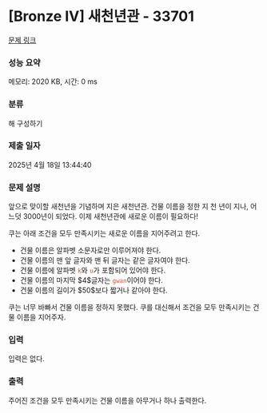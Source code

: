 # [Bronze IV] 새천년관 - 33701 

[문제 링크](https://www.acmicpc.net/problem/33701) 

### 성능 요약

메모리: 2020 KB, 시간: 0 ms

### 분류

해 구성하기

### 제출 일자

2025년 4월 18일 13:44:40

### 문제 설명

<p>앞으로 맞이할 새천년을 기념하며 지은 새천년관. 건물 이름을 정한 지 천 년이 지나, 어느덧 3000년이 되었다. 이제 새천년관에 새로운 이름이 필요하다!</p>

<p>쿠는 아래 조건을 모두 만족시키는 새로운 이름을 지어주려고 한다.</p>

<ul>
	<li>건물 이름은 알파벳 소문자로만 이루어져야 한다.</li>
	<li>건물 이름의 맨 앞 글자와 맨 뒤 글자는 같은 글자여야 한다.</li>
	<li>건물 이름에 알파벳 <span style="color:#e74c3c;"><code>k</code></span>와 <span style="color:#e74c3c;"><code>u</code></span>가 포함되어 있어야 한다.</li>
	<li>건물 이름의 마지막 $4$글자는 <span style="color:#e74c3c;"><code>gwan</code></span>이어야 한다.</li>
	<li>건물 이름의 길이가 $50$보다 짧거나 같아야 한다.</li>
</ul>

<p>쿠는 너무 바빠서 건물 이름을 정하지 못했다. 쿠를 대신해서 조건을 모두 만족시키는 건물 이름을 지어주자. </p>

### 입력 

 <p>입력은 없다.</p>

### 출력 

 <p>주어진 조건을 모두 만족시키는 건물 이름을 아무거나 하나 출력한다.</p>

